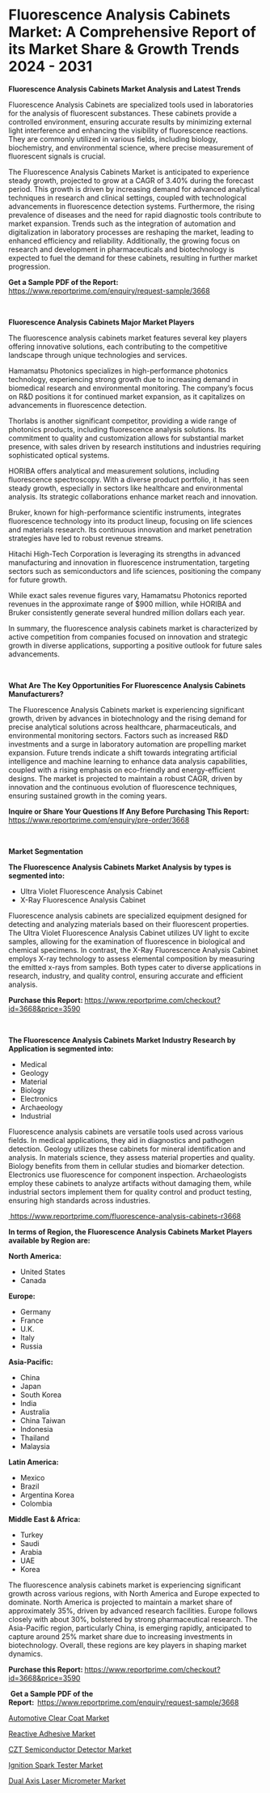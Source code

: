 <p><h1>Fluorescence Analysis Cabinets Market: A Comprehensive Report of its Market Share & Growth Trends 2024 - 2031</h1></p><p><strong>Fluorescence Analysis Cabinets Market Analysis and Latest Trends</strong></p>
<p><p>Fluorescence Analysis Cabinets are specialized tools used in laboratories for the analysis of fluorescent substances. These cabinets provide a controlled environment, ensuring accurate results by minimizing external light interference and enhancing the visibility of fluorescence reactions. They are commonly utilized in various fields, including biology, biochemistry, and environmental science, where precise measurement of fluorescent signals is crucial.</p><p>The Fluorescence Analysis Cabinets Market is anticipated to experience steady growth, projected to grow at a CAGR of 3.40% during the forecast period. This growth is driven by increasing demand for advanced analytical techniques in research and clinical settings, coupled with technological advancements in fluorescence detection systems. Furthermore, the rising prevalence of diseases and the need for rapid diagnostic tools contribute to market expansion. Trends such as the integration of automation and digitalization in laboratory processes are reshaping the market, leading to enhanced efficiency and reliability. Additionally, the growing focus on research and development in pharmaceuticals and biotechnology is expected to fuel the demand for these cabinets, resulting in further market progression.</p></p>
<p><strong>Get a Sample PDF of the Report:&nbsp;</strong> <a href="https://www.reportprime.com/enquiry/request-sample/3668">https://www.reportprime.com/enquiry/request-sample/3668</a></p>
<p>&nbsp;</p>
<p><strong>Fluorescence Analysis Cabinets Major Market Players</strong></p>
<p><p>The fluorescence analysis cabinets market features several key players offering innovative solutions, each contributing to the competitive landscape through unique technologies and services. </p><p>Hamamatsu Photonics specializes in high-performance photonics technology, experiencing strong growth due to increasing demand in biomedical research and environmental monitoring. The company’s focus on R&D positions it for continued market expansion, as it capitalizes on advancements in fluorescence detection.</p><p>Thorlabs is another significant competitor, providing a wide range of photonics products, including fluorescence analysis solutions. Its commitment to quality and customization allows for substantial market presence, with sales driven by research institutions and industries requiring sophisticated optical systems.</p><p>HORIBA offers analytical and measurement solutions, including fluorescence spectroscopy. With a diverse product portfolio, it has seen steady growth, especially in sectors like healthcare and environmental analysis. Its strategic collaborations enhance market reach and innovation.</p><p>Bruker, known for high-performance scientific instruments, integrates fluorescence technology into its product lineup, focusing on life sciences and materials research. Its continuous innovation and market penetration strategies have led to robust revenue streams.</p><p>Hitachi High-Tech Corporation is leveraging its strengths in advanced manufacturing and innovation in fluorescence instrumentation, targeting sectors such as semiconductors and life sciences, positioning the company for future growth.</p><p>While exact sales revenue figures vary, Hamamatsu Photonics reported revenues in the approximate range of $900 million, while HORIBA and Bruker consistently generate several hundred million dollars each year. </p><p>In summary, the fluorescence analysis cabinets market is characterized by active competition from companies focused on innovation and strategic growth in diverse applications, supporting a positive outlook for future sales advancements.</p></p>
<p>&nbsp;</p>
<p><strong>What Are The Key Opportunities For Fluorescence Analysis Cabinets Manufacturers?</strong></p>
<p><p>The Fluorescence Analysis Cabinets market is experiencing significant growth, driven by advances in biotechnology and the rising demand for precise analytical solutions across healthcare, pharmaceuticals, and environmental monitoring sectors. Factors such as increased R&D investments and a surge in laboratory automation are propelling market expansion. Future trends indicate a shift towards integrating artificial intelligence and machine learning to enhance data analysis capabilities, coupled with a rising emphasis on eco-friendly and energy-efficient designs. The market is projected to maintain a robust CAGR, driven by innovation and the continuous evolution of fluorescence techniques, ensuring sustained growth in the coming years.</p></p>
<p><strong>Inquire or Share Your Questions If Any Before Purchasing This Report:</strong> <a href="https://www.reportprime.com/enquiry/pre-order/3668">https://www.reportprime.com/enquiry/pre-order/3668</a></p>
<p>&nbsp;</p>
<p><strong>Market Segmentation</strong></p>
<p><strong>The Fluorescence Analysis Cabinets Market Analysis by types is segmented into:</strong></p>
<p><ul><li>Ultra Violet Fluorescence Analysis Cabinet</li><li>X-Ray Fluorescence Analysis Cabinet</li></ul></p>
<p><p>Fluorescence analysis cabinets are specialized equipment designed for detecting and analyzing materials based on their fluorescent properties. The Ultra Violet Fluorescence Analysis Cabinet utilizes UV light to excite samples, allowing for the examination of fluorescence in biological and chemical specimens. In contrast, the X-Ray Fluorescence Analysis Cabinet employs X-ray technology to assess elemental composition by measuring the emitted x-rays from samples. Both types cater to diverse applications in research, industry, and quality control, ensuring accurate and efficient analysis.</p></p>
<p><strong>Purchase this Report:&nbsp;</strong><a href="https://www.reportprime.com/checkout?id=3668&price=3590">https://www.reportprime.com/checkout?id=3668&price=3590</a></p>
<p>&nbsp;</p>
<p><strong>The Fluorescence Analysis Cabinets Market Industry Research by Application is segmented into:</strong></p>
<p><ul><li>Medical</li><li>Geology</li><li>Material</li><li>Biology</li><li>Electronics</li><li>Archaeology</li><li>Industrial</li></ul></p>
<p><p>Fluorescence analysis cabinets are versatile tools used across various fields. In medical applications, they aid in diagnostics and pathogen detection. Geology utilizes these cabinets for mineral identification and analysis. In materials science, they assess material properties and quality. Biology benefits from them in cellular studies and biomarker detection. Electronics use fluorescence for component inspection. Archaeologists employ these cabinets to analyze artifacts without damaging them, while industrial sectors implement them for quality control and product testing, ensuring high standards across industries.</p></p>
<p><a href="https://www.reportprime.com/fluorescence-analysis-cabinets-r3668">&nbsp;https://www.reportprime.com/fluorescence-analysis-cabinets-r3668</a></p>
<p><strong>In terms of Region, the Fluorescence Analysis Cabinets Market Players available by Region are:</strong></p>
<p>
    <p> <strong> North America: </strong>
        <ul>
            <li>United States</li>
            <li>Canada</li>
        </ul>
        </p> 
    <p> <strong> Europe: </strong>
        <ul>
            <li>Germany</li>
            <li>France</li>
            <li>U.K.</li>
            <li>Italy</li>
            <li>Russia</li>
        </ul>
        </p> 
    <p> <strong> Asia-Pacific: </strong>
        <ul>
            <li>China</li>
            <li>Japan</li>
            <li>South Korea</li>
            <li>India</li>
            <li>Australia</li>
            <li>China Taiwan</li>
            <li>Indonesia</li>
            <li>Thailand</li>
            <li>Malaysia</li>
        </ul>
        </p> 
    <p> <strong> Latin America: </strong>
        <ul>
            <li>Mexico</li>
            <li>Brazil</li>
            <li>Argentina Korea</li>
            <li>Colombia</li>
        </ul>
        </p> 
    <p> <strong> Middle East & Africa: </strong>
        <ul>
            <li>Turkey</li>
            <li>Saudi</li>
            <li>Arabia</li>
            <li>UAE</li>
            <li>Korea</li>
        </ul>
    </p>
    </p>
<p><p>The fluorescence analysis cabinets market is experiencing significant growth across various regions, with North America and Europe expected to dominate. North America is projected to maintain a market share of approximately 35%, driven by advanced research facilities. Europe follows closely with about 30%, bolstered by strong pharmaceutical research. The Asia-Pacific region, particularly China, is emerging rapidly, anticipated to capture around 25% market share due to increasing investments in biotechnology. Overall, these regions are key players in shaping market dynamics.</p></p>
<p><strong>Purchase this Report: </strong><a href="https://www.reportprime.com/checkout?id=3668&price=3590">https://www.reportprime.com/checkout?id=3668&price=3590</a></p>
<p>&nbsp;<strong>Get a Sample PDF of the Report:&nbsp;&nbsp;</strong><a href="https://www.reportprime.com/enquiry/request-sample/3668">https://www.reportprime.com/enquiry/request-sample/3668</a></p>
<p><strong></strong></p>
<p><p><a href="https://issuu.com/reportprime-2/docs/automotive-clear-coat-market-size-2_1583eb4282e9ec">Automotive Clear Coat Market</a></p><p><a href="https://issuu.com/reportprime-2/docs/reactive-adhesive-market-size-2030._88fd9f36df4abb">Reactive Adhesive Market</a></p><p><a href="https://github.com/RoccoManning/Market-Research-Report-List-6/blob/main/czt-semiconductor-detector-market.md">CZT Semiconductor Detector Market</a></p><p><a href="https://www.linkedin.com/pulse/ignition-spark-tester-market-research-report-exploring-size-nqt9e?trackingId=mKX%2F%2BIBmRvu0hXtw8C%2BItQ%3D%3D">Ignition Spark Tester Market</a></p><p><a href="https://www.linkedin.com/pulse/future-innovation-global-dual-axis-laser-micrometer-market-1cjje?trackingId=Yu7WwwV9RIGRZxK%2FwvfXUA%3D%3D">Dual Axis Laser Micrometer Market</a></p></p>